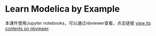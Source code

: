 # Learn Modelica by Example

本课件使用Jupyter notebooks，可以通过nbviewer查看，点击链接 [view its contents on nbviewer](http://nbviewer.jupyter.org/github/wushuaibuaa/learnmodelicabyexample/blob/master/index.ipynb).
